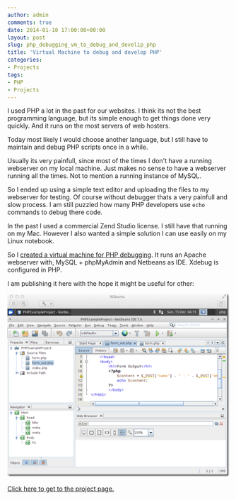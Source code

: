 ```yaml
---
author: admin
comments: true
date: 2014-01-10 17:00:00+00:00
layout: post
slug: php_debugging_vm_to_debug_and_develip_php
title: 'Virtual Machine to debug and develop PHP'
categories:
- Projects
tags:
- PHP
- Projects
---
```


I used PHP a lot in the past for our websites. I think its not the best programming language, but its simple enough to get things done very quickly. And it runs on the most servers of web hosters.

Today most likely I would choose another language, but I still have to maintain and debug PHP scripts once in a while. 

Usually its very painfull, since most of the times I don't have a running webserver on my local machine. Just makes no sense to have a webserver running all the times. Not to mention a running instance of MySQL.

So I ended up using a simple text editor and uploading the files to my webserver for testing. 
Of course without debugger thats a very painfull and slow process. I am still puzzled how many PHP developers use <code>echo</code> commands to debug there code.

In the past I used a commercial Zend Studio license. I still have that running on my Mac. However I also wanted a simple solution I can use easily on my Linux notebook.

So I [created a virtual machine for PHP debugging](/projects/php-debugging-vm/index.html). It runs an Apache webserver with, MySQL + phpMyAdmin and Netbeans as IDE. Xdebug is configured in PHP. 

I am publishing it here with the hope it might be useful for other:

![image](/projects/php-debugging-vm/vm1_small.png)

[Click here to get to the project page.](/projects/php-debugging-vm/index.html)




